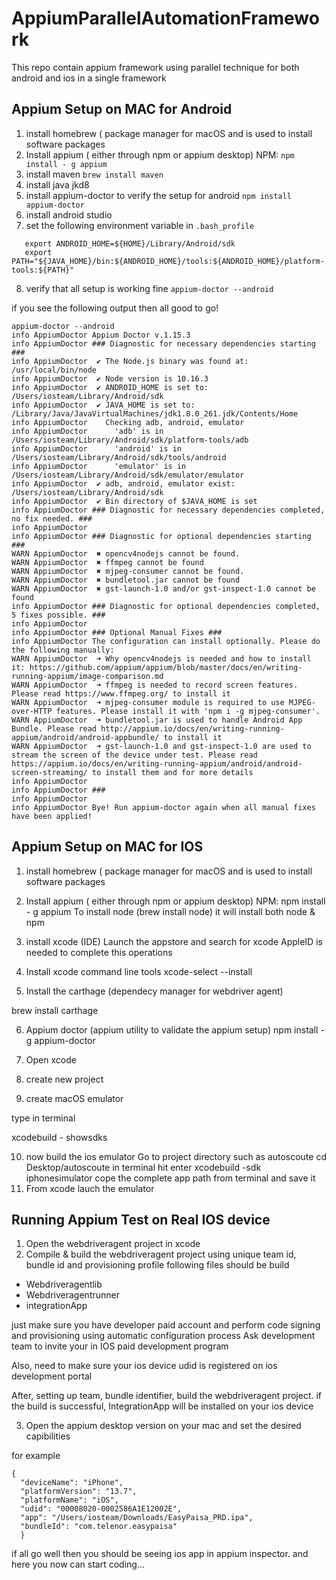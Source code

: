 # AppiumParallelAutomationFramework
This repo contain appium framework using parallel technique for both android and ios in a single framework
## Appium Setup on MAC for Android
1. install homebrew ( package manager for macOS and is used to install software packages
2. Install appium ( either through npm or appium desktop)
NPM:
`npm install - g appium`
3. install maven 
`brew install maven`
4. install java jkd8
5. install appium-doctor to verify the setup for android
`npm install appium-doctor`
6. install android studio
7. set the following environment variable in `.bash_profile`
```export JAVA_HOME=$(/usr/libexec/java_home)
   export ANDROID_HOME=${HOME}/Library/Android/sdk
   export PATH="${JAVA_HOME}/bin:${ANDROID_HOME}/tools:${ANDROID_HOME}/platform-tools:${PATH}"
```
8. verify that all setup is working fine
`appium-doctor --android`

if you see the following output then all good to go!

```
appium-doctor --android
info AppiumDoctor Appium Doctor v.1.15.3
info AppiumDoctor ### Diagnostic for necessary dependencies starting ###
info AppiumDoctor  ✔ The Node.js binary was found at: /usr/local/bin/node
info AppiumDoctor  ✔ Node version is 10.16.3
info AppiumDoctor  ✔ ANDROID_HOME is set to: /Users/iosteam/Library/Android/sdk
info AppiumDoctor  ✔ JAVA_HOME is set to: /Library/Java/JavaVirtualMachines/jdk1.8.0_261.jdk/Contents/Home
info AppiumDoctor    Checking adb, android, emulator
info AppiumDoctor      'adb' is in /Users/iosteam/Library/Android/sdk/platform-tools/adb
info AppiumDoctor      'android' is in /Users/iosteam/Library/Android/sdk/tools/android
info AppiumDoctor      'emulator' is in /Users/iosteam/Library/Android/sdk/emulator/emulator
info AppiumDoctor  ✔ adb, android, emulator exist: /Users/iosteam/Library/Android/sdk
info AppiumDoctor  ✔ Bin directory of $JAVA_HOME is set
info AppiumDoctor ### Diagnostic for necessary dependencies completed, no fix needed. ###
info AppiumDoctor 
info AppiumDoctor ### Diagnostic for optional dependencies starting ###
WARN AppiumDoctor  ✖ opencv4nodejs cannot be found.
WARN AppiumDoctor  ✖ ffmpeg cannot be found
WARN AppiumDoctor  ✖ mjpeg-consumer cannot be found.
WARN AppiumDoctor  ✖ bundletool.jar cannot be found
WARN AppiumDoctor  ✖ gst-launch-1.0 and/or gst-inspect-1.0 cannot be found
info AppiumDoctor ### Diagnostic for optional dependencies completed, 5 fixes possible. ###
info AppiumDoctor 
info AppiumDoctor ### Optional Manual Fixes ###
info AppiumDoctor The configuration can install optionally. Please do the following manually:
WARN AppiumDoctor  ➜ Why opencv4nodejs is needed and how to install it: https://github.com/appium/appium/blob/master/docs/en/writing-running-appium/image-comparison.md
WARN AppiumDoctor  ➜ ffmpeg is needed to record screen features. Please read https://www.ffmpeg.org/ to install it
WARN AppiumDoctor  ➜ mjpeg-consumer module is required to use MJPEG-over-HTTP features. Please install it with 'npm i -g mjpeg-consumer'.
WARN AppiumDoctor  ➜ bundletool.jar is used to handle Android App Bundle. Please read http://appium.io/docs/en/writing-running-appium/android/android-appbundle/ to install it
WARN AppiumDoctor  ➜ gst-launch-1.0 and gst-inspect-1.0 are used to stream the screen of the device under test. Please read https://appium.io/docs/en/writing-running-appium/android/android-screen-streaming/ to install them and for more details
info AppiumDoctor 
info AppiumDoctor ###
info AppiumDoctor 
info AppiumDoctor Bye! Run appium-doctor again when all manual fixes have been applied!
```

## Appium Setup on MAC for IOS
1. install homebrew ( package manager for macOS and is used to install software packages
2. Install appium ( either through npm or appium desktop)
NPM:
npm install - g appium
To install node (brew install node) it will install both node & npm
3. install xcode (IDE)
Launch the appstore and search for xcode
AppleID is needed to complete this operations

4. Install xcode command line tools
xcode-select --install

5. Install the carthage (dependecy manager for webdriver agent)

brew install carthage

6. Appium doctor (appium utility to validate the appium setup)
npm install -g appium-doctor

7. Open xcode
8. create new project
9. create macOS emulator

type in terminal

xcodebuild - showsdks

10. now build the ios emulator 
    Go to project directory such as autoscoute
	cd Desktop/autoscoute
	in terminal hit enter
	xcodebuild -sdk iphonesimulator
	cope the complete app path from terminal and save it
11. From xcode lauch the emulator 

## Running Appium Test on Real IOS device

1. Open the webdriveragent project in xcode
2. Compile & build the webdriveragent project using unique team id, bundle id and provisioning profile
following files should be build
- Webdriveragentlib
- Webdriveragentrunner
- integrationApp

just make sure you have developer paid account and perform code signing and provisioning using automatic configuration process
Ask development team to invite your in IOS paid development program

Also, need to make sure your ios device udid is registered on ios development portal

After, setting up team, bundle identifier, build the webdriveragent project.
if the build is successful, IntegrationApp will be installed on your ios device

3. Open the appium desktop version on your mac and set the desired capibilities

for example 
```  
{
  "deviceName": "iPhone",
  "platformVersion": "13.7",
  "platformName": "iOS",
  "udid": "00008020-0002586A1E12002E",
  "app": "/Users/iosteam/Downloads/EasyPaisa_PRD.ipa",
  "bundleId": "com.telenor.easypaisa"
  }

```
if all go well then you should be seeing ios app in appium inspector.
and here you now can start coding...